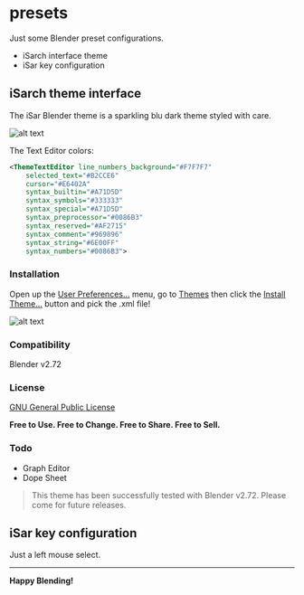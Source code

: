 presets
=======

Just some Blender preset configurations.

- iSarch interface theme
- iSar key configuration

iSarch theme interface
----------------------

The iSar Blender theme is a sparkling blu dark theme styled with care.

![alt text](http://bit.ly/16tv3vR)

The Text Editor colors:

```xml
<ThemeTextEditor line_numbers_background="#F7F7F7"
	selected_text="#B2CCE6"
	cursor="#E6402A"
	syntax_builtin="#A71D5D"
	syntax_symbols="#333333"
	syntax_special="#A71D5D"
	syntax_preprocessor="#0086B3"
	syntax_reserved="#AF2715"
	syntax_comment="#969896"
	syntax_string="#6E00FF"
	syntax_numbers="#0086B3">
```

### Installation
Open up the [User Preferences...] menu, go to [Themes] then click the [Install Theme...] button and pick the .xml file!

![alt text](http://wiki.blender.org/uploads/thumb/5/5f/User-preferences-themes.jpg/650px-User-preferences-themes.jpg)

### Compatibility

Blender v2.72

### License

[GNU General Public License]

**Free to Use. Free to Change. Free to Share. Free to Sell.**

### Todo

- Graph Editor
- Dope Sheet

> This theme has been successfully tested with Blender v2.72. Please come for future releases.

iSar key configuration
----------------------

Just a left mouse select.

___

**Happy Blending!**

[GNU General Public License]:http://www.gnu.org/copyleft/gpl.html
[User Preferences...]:http://wiki.blender.org/index.php/Doc:2.6/Manual/Preferences
[Themes]:http://wiki.blender.org/index.php/Extensions:2.6/Py/Scripts/Interface/Themes/
[Install Theme...]:http://wiki.blender.org/index.php/Extensions:2.6/Py/Scripts/Interface/Themes/
